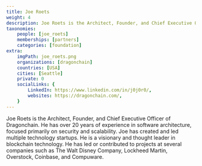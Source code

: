 ```yaml
---
title: Joe Roets
weight: 4
description: Joe Roets is the Architect, Founder, and Chief Executive Officer of Dragonchain.
taxonomies:
    people: [joe_roets]
    memberships: [partners]
    categories: [foundation]
extra:
    imgPath: joe_roets.png
    organizations: [dragonchain]
    countries: [USA]
    cities: [Seattle]
    private: 0
    socialLinks: {
        LinkedIn: https://www.linkedin.com/in/j0j0r0/,
        websites: https://dragonchain.com/,
    }
---
```

Joe Roets is the Architect, Founder, and Chief Executive Officer of Dragonchain. He has over 20 years of experience in software architecture, focused primarily on security and scalability. Joe has created and led multiple technology startups. He is a visionary and thought leader in blockchain technology. He has led or contributed to projects at several companies such as The Walt Disney Company, Lockheed Martin, Overstock, Coinbase, and Compuware.
